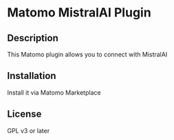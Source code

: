 # Matomo MistralAI Plugin

## Description

This Matomo plugin allows you to connect with MistralAI

## Installation

Install it via Matomo Marketplace

## License

GPL v3 or later